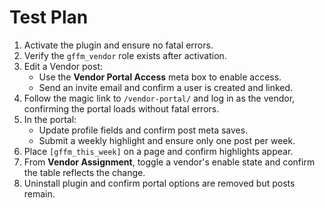 # Test Plan

1. Activate the plugin and ensure no fatal errors.
2. Verify the `gffm_vendor` role exists after activation.
3. Edit a Vendor post:
   - Use the **Vendor Portal Access** meta box to enable access.
   - Send an invite email and confirm a user is created and linked.
4. Follow the magic link to `/vendor-portal/` and log in as the vendor, confirming the portal loads without fatal errors.
5. In the portal:
   - Update profile fields and confirm post meta saves.
   - Submit a weekly highlight and ensure only one post per week.
6. Place `[gffm_this_week]` on a page and confirm highlights appear.
7. From **Vendor Assignment**, toggle a vendor's enable state and confirm the table reflects the change.
8. Uninstall plugin and confirm portal options are removed but posts remain.
